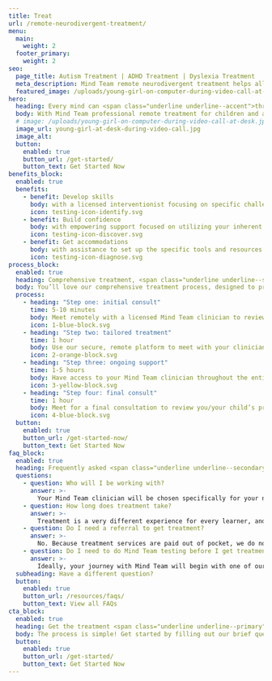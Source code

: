 ```yaml
---
title: Treat
url: /remote-neurodivergent-treatment/
menu:
  main:
    weight: 2
  footer_primary:
    weight: 2
seo:
  page_title: Autism Treatment | ADHD Treatment | Dyslexia Treatment
  meta_description: Mind Team remote neurodivergent treatment helps all children and adults learn, live and thrive with autism, ADHD, dyslexia and other conditions.
  featured_image: /uploads/young-girl-on-computer-during-video-call-at-desk.jpg
hero:
  heading: Every mind can <span class="underline underline--accent">thrive</span>.
  body: With Mind Team professional remote treatment for children and adults struggling with autism, ADHD, dyslexia, dysgraphia, dyscalculia and other learning challenges.
  # image: /uploads/young-girl-on-computer-during-video-call-at-desk.jpg
  image_url: young-girl-at-desk-during-video-call.jpg
  image_alt:
  button:
    enabled: true
    button_url: /get-started/
    button_text: Get Started Now
benefits_block:
  enabled: true
  benefits:
    - benefit: Develop skills
      body: with a licensed interventionist focusing on specific challenge areas such as reading, writing, math and executive functioning.
      icon: testing-icon-identify.svg
    - benefit: Build confidence
      body: with empowering support focused on utilizing your inherent strengths, rather than trying to “fix” your mind.
      icon: testing-icon-discover.svg
    - benefit: Get accommodations
      body: with assistance to set up the specific tools and resources you or your child need at school and/or work.
      icon: testing-icon-diagnose.svg
process_block:
  enabled: true
  heading: Comprehensive treatment, <span class="underline underline--secondary">minus the stress</span>
  body: You’ll love our comprehensive treatment process, designed to provide the expert guidance and support you deserve, all from the comfort of your own home.
  process:
    - heading: "Step one: initial consult"
      time: 5-10 minutes
      body: Meet remotely with a licensed Mind Team clinician to review you/your child’s history and challenges and determine the best treatment plan going forward.
      icon: 1-blue-block.svg
    - heading: "Step two: tailored treatment"
      time: 1 hour
      body: Use our secure, remote platform to meet with your clinician and get expert individual instruction, skill practice, accommodation advocacy and everything in between.
      icon: 2-orange-block.svg
    - heading: "Step three: ongoing support"
      time: 1-5 hours
      body: Have access to your Mind Team clinician throughout the entire treatment process, whether you need technical support, progress updates or other assistance.
      icon: 3-yellow-block.svg
    - heading: "Step four: final consult"
      time: 1 hour
      body: Meet for a final consultation to review you/your child’s progress and get expert recommendations on next steps to continue improving skills and tackling challenges for years to come.
      icon: 4-blue-block.svg
  button:
    enabled: true
    button_url: /get-started-now/
    button_text: Get Started Now
faq_block:
  enabled: true
  heading: Frequently asked <span class="underline underline--secondary">questions</span>
  questions:
    - question: Who will I be working with?
      answer: >-
        Your Mind Team clinician will be chosen specifically for your needs from our multidisciplinary team of interventionists, school psychologists and more.
    - question: How long does treatment take?
      answer: >-
        Treatment is a very different experience for every learner, and timing can vary. We’ll work with you to create a custom treatment timeline based on your needs.
    - question: Do I need a referral to get treatment?
      answer: >-
        No. Because treatment services are paid out of pocket, we do not require referrals or official condition diagnoses to schedule Mind Team treatment services.
    - question: Do I need to do Mind Team testing before I get treatment?
      answer: >-
        Ideally, your journey with Mind Team will begin with one of our professional assessments to diagnose applicable conditions and identify other key information that will be extremely beneficial to the treatment process. However, it is not a requirement to get a Mind Team test before starting treatment.
  subheading: Have a different question?
  button:
    enabled: true
    button_url: /resources/faqs/
    button_text: View all FAQs
cta_block:
  enabled: true
  heading: Get the treatment <span class="underline underline--primary">you deserve</span>.
  body: The process is simple! Get started by filling out our brief questionnaire.
  button:
    enabled: true
    button_url: /get-started/
    button_text: Get Started Now
---
```

